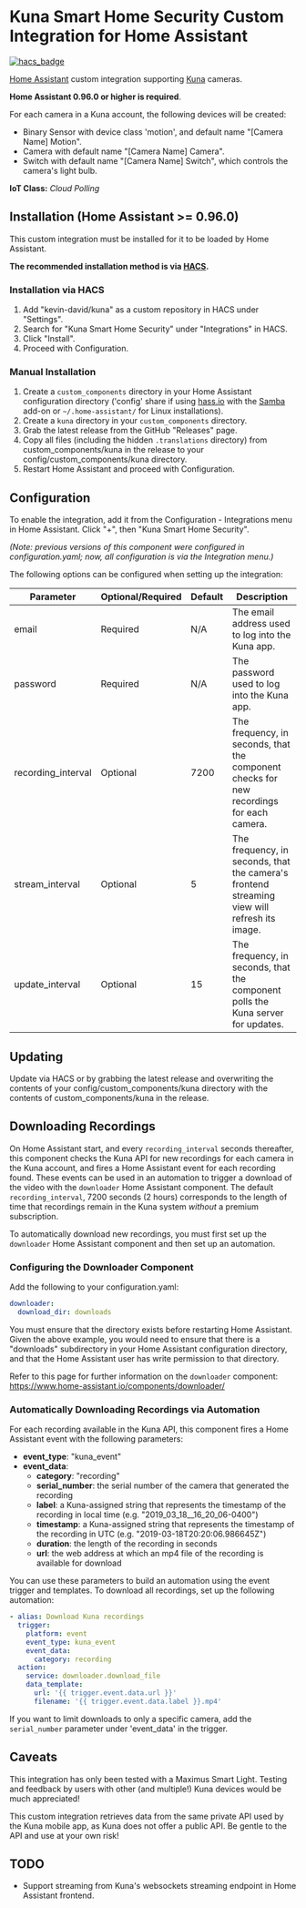# Kuna Smart Home Security Custom Integration for Home Assistant

[![hacs_badge](https://img.shields.io/badge/HACS-Custom-orange.svg)](https://github.com/custom-components/hacs)

[Home Assistant](https://home-assistant.io/) custom integration supporting [Kuna](www.getkuna.com) cameras.

**Home Assistant 0.96.0 or higher is required**.

For each camera in a Kuna account, the following devices will be created:

- Binary Sensor with device class 'motion', and default name "[Camera Name] Motion".
- Camera with default name "[Camera Name] Camera".
- Switch with default name "[Camera Name] Switch", which controls the camera's light bulb.

**IoT Class:** _Cloud Polling_

## Installation (Home Assistant >= 0.96.0)
This custom integration must be installed for it to be loaded by Home Assistant. 

**The recommended installation method is via [HACS](https://hacs.xyz).**

### Installation via HACS

1. Add "kevin-david/kuna" as a custom repository in HACS under "Settings".
2. Search for "Kuna Smart Home Security" under "Integrations" in HACS.
3. Click "Install".
4. Proceed with Configuration.

### Manual Installation

1. Create a `custom_components` directory in your Home Assistant configuration directory ('config' share if using [hass.io](https://home-assistant.io/hassio/) with the [Samba](https://home-assistant.io/addons/samba/) add-on or `~/.home-assistant/` for Linux installations).
2. Create a `kuna` directory in your `custom_components` directory.
3. Grab the latest release from the GitHub "Releases" page.
4. Copy all files (including the hidden `.translations` directory) from custom_components/kuna in the release to your config/custom_components/kuna directory.
5. Restart Home Assistant and proceed with Configuration.

## Configuration

To enable the integration, add it from the Configuration - Integrations menu in Home Assistant. Click "+", then "Kuna Smart Home Security".

_(Note: previous versions of this component were configured in configuration.yaml; now, all configuration is via the Integration menu.)_

The following options can be configured when setting up the integration:

| Parameter | Optional/Required | Default | Description |
|------------------|-------------------|---------|-------------|
| email            | Required          | N/A     | The email address used to log into the Kuna app. |
| password         | Required          | N/A     | The password used to log into the Kuna app. |
| recording_interval | Optional        | 7200    | The frequency, in seconds, that the component checks for new recordings for each camera. |
| stream_interval  | Optional          | 5       | The frequency, in seconds, that the camera's frontend streaming view will refresh its image. |
| update_interval  | Optional          | 15      | The frequency, in seconds, that the component polls the Kuna server for updates. |

## Updating

Update via HACS or by grabbing the latest release and overwriting the contents of your config/custom_components/kuna directory with the contents of custom_components/kuna in the release.

## Downloading Recordings

On Home Assistant start, and every `recording_interval` seconds thereafter, this component checks the Kuna API for new recordings for each camera in the Kuna account, and fires a Home Assistant event for each recording found. These events can be used in an automation to trigger a download of the video with the `downloader` Home Assistant component. The default `recording_interval`, 7200 seconds (2 hours) corresponds to the length of time that recordings remain in the Kuna system _without_ a premium subscription.

To automatically download new recordings, you must first set up the `downloader` Home Assistant component and then set up an automation.

### Configuring the Downloader Component

Add the following to your configuration.yaml:

```yaml
downloader:
  download_dir: downloads
```
You must ensure that the directory exists before restarting Home Assistant. Given the above example, you would need to ensure that there is a "downloads" subdirectory in your Home Assistant configuration directory, and that the Home Assistant user has write permission to that directory.

Refer to this page for further information on the `downloader` component: https://www.home-assistant.io/components/downloader/

### Automatically Downloading Recordings via Automation

For each recording available in the Kuna API, this component fires a Home Assistant event with the following parameters:

- **event_type**: "kuna_event"   
- **event_data**:
  - **category**: "recording"
  - **serial_number**: the serial number of the camera that generated the recording
  - **label**: a Kuna-assigned string that represents the timestamp of the recording in local time (e.g. "2019_03_18__16_20_06-0400")
  - **timestamp**: a Kuna-assigned string that represents the timestamp of the recording in UTC (e.g. "2019-03-18T20:20:06.986645Z")
  - **duration**: the length of the recording in seconds
  - **url**: the web address at which an mp4 file of the recording is available for download

You can use these parameters to build an automation using the event trigger and templates. To download all recordings, set up the following automation:

```yaml
- alias: Download Kuna recordings
  trigger:
    platform: event
    event_type: kuna_event
    event_data:
      category: recording
  action:
    service: downloader.download_file
    data_template:
      url: '{{ trigger.event.data.url }}'
      filename: '{{ trigger.event.data.label }}.mp4'
```

If you want to limit downloads to only a specific camera, add the `serial_number` parameter under 'event_data' in the trigger.

## Caveats

This integration has only been tested with a Maximus Smart Light. Testing and feedback by users with other (and multiple!) Kuna devices would be much appreciated!

This custom integration retrieves data from the same private API used by the Kuna mobile app, as Kuna does not offer a public API. Be gentle to the API and use at your own risk!

## TODO

- Support streaming from Kuna's websockets streaming endpoint in Home Assistant frontend.
